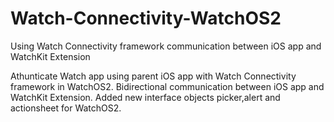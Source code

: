 # Watch-Connectivity-WatchOS2
Using Watch Connectivity framework communication between iOS app and WatchKit Extension

Athunticate Watch app using parent iOS app with Watch Connectivity framework in WatchOS2. Bidirectional
communication between iOS app and WatchKit Extension. Added new interface objects picker,alert and actionsheet
for WatchOS2.

